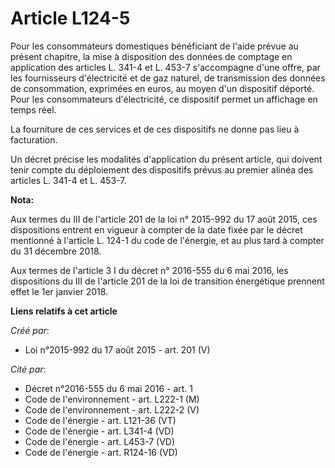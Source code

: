 # Article L124-5

Pour les consommateurs domestiques bénéficiant de l'aide prévue au présent chapitre, la mise à disposition des données de
comptage en application des articles L. 341-4 et L. 453-7 s'accompagne d'une offre, par les fournisseurs d'électricité et de
gaz naturel, de transmission des données de consommation, exprimées en euros, au moyen d'un dispositif déporté. Pour les
consommateurs d'électricité, ce dispositif permet un affichage en temps réel. 

La fourniture de ces services et de ces dispositifs ne donne pas lieu à facturation. 

Un décret précise les modalités d'application du présent article, qui doivent tenir compte du déploiement des dispositifs
prévus au premier alinéa des articles L. 341-4 et L. 453-7.

**Nota:**

Aux termes du III de l'article 201 de la loi n° 2015-992 du 17 août 2015, ces dispositions entrent en vigueur à compter de la
date fixée par le décret mentionné à l'article L. 124-1 du code de l'énergie, et au plus tard à compter du 31 décembre 2018.

Aux termes de l'article 3 I du décret n° 2016-555 du 6 mai 2016, les dispositions du III de l'article 201 de la loi de
transition énergétique prennent effet le 1er janvier 2018.

**Liens relatifs à cet article**

_Créé par_:

  - Loi n°2015-992 du 17 août 2015 - art. 201 (V)

_Cité par_:

  - Décret n°2016-555 du 6 mai 2016 - art. 1
  - Code de l'environnement - art. L222-1 (M)
  - Code de l'environnement - art. L222-2 (V)
  - Code de l'énergie - art. L121-36 (VT)
  - Code de l'énergie - art. L341-4 (VD)
  - Code de l'énergie - art. L453-7 (VD)
  - Code de l'énergie - art. R124-16 (VD)
